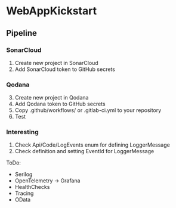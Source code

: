 # WebAppKickstart

## Pipeline

### SonarCloud
1. Create new project in SonarCloud
2. Add SonarCloud token to GitHub secrets

### Qodana
3. Create new project in Qodana
4. Add Qodana token to GitHub secrets
5. Copy .github/workflows/ or .gitlab-ci.yml to your repository
6. Test

### Interesting
1. Check Api/Code/LogEvents enum for defining LoggerMessage
2. Check definition and setting EventId for LoggerMessage

ToDo:
* Serilog
* OpenTelemetry -> Grafana
* HealthChecks
* Tracing
* OData
